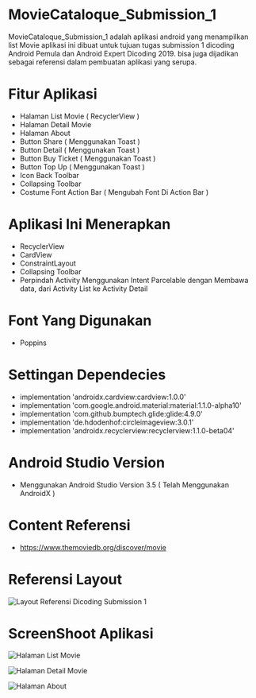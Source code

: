 # MovieCataloque_Submission_1
MovieCataloque_Submission_1 adalah aplikasi android yang menampilkan list Movie aplikasi ini dibuat untuk tujuan tugas submission 1 dicoding Android Pemula dan Android Expert Dicoding 2019.
bisa juga dijadikan sebagai referensi dalam pembuatan aplikasi yang serupa.

# Fitur Aplikasi
- Halaman List Movie ( RecyclerView )
- Halaman Detail Movie
- Halaman About
- Button Share ( Menggunakan Toast )
- Button Detail ( Menggunakan Toast )
- Button Buy Ticket ( Menggunakan Toast )
- Button Top Up ( Menggunakan Toast )
- Icon Back Toolbar
- Collapsing Toolbar
- Costume Font Action Bar ( Mengubah Font Di Action Bar )

# Aplikasi Ini Menerapkan
- RecyclerView
- CardView
- ConstraintLayout
- Collapsing Toolbar
- Perpindah Activity Menggunakan Intent Parcelable dengan Membawa data, dari Activity List ke Activity Detail

# Font Yang Digunakan
- Poppins

# Settingan Dependecies
- implementation 'androidx.cardview:cardview:1.0.0'
- implementation 'com.google.android.material:material:1.1.0-alpha10'
- implementation 'com.github.bumptech.glide:glide:4.9.0'
- implementation 'de.hdodenhof:circleimageview:3.0.1'
- implementation 'androidx.recyclerview:recyclerview:1.1.0-beta04'

# Android Studio Version
- Menggunakan Android Studio Version 3.5 ( Telah Menggunakan AndroidX )

# Content Referensi
- https://www.themoviedb.org/discover/movie

# Referensi Layout
![Layout Referensi Dicoding Submission 1](https://user-images.githubusercontent.com/50509675/65590387-ea542080-dfb4-11e9-8900-1617ca201909.png)

# ScreenShoot Aplikasi
![Halaman List Movie](https://user-images.githubusercontent.com/50509675/65590743-7a926580-dfb5-11e9-8dfb-e6bb637a02fb.png)

![Halaman Detail Movie](https://user-images.githubusercontent.com/50509675/65590798-9138bc80-dfb5-11e9-9f60-1231cfd0e2ff.png)

![Halaman About](https://user-images.githubusercontent.com/50509675/65590841-a6155000-dfb5-11e9-9e71-4598cf41140d.png)


